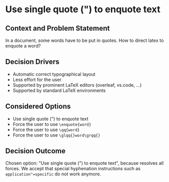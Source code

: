 # Use single quote (") to enquote text

## Context and Problem Statement

In a document, some words have to be put in quotes. How to direct latex to enquote a word?

## Decision Drivers

* Automatic correct typographical layout
* Less effort for the user
* Supported by prominent LaTeX editors (overleaf, vs.code, ...)
* Supported by standard LaTeX environments

## Considered Options

* Use single quote (") to enquote text
* Force the user to use `\enquote{word}`
* Force the user to use `\qq{word}`
* Force the user to use `\glqq{}word\grqq{}`

## Decision Outcome

Chosen option: "Use single quote (") to enquote text", because resolves all forces.
We accept that special hyphenation instructions such as `application"=specific` do not work anymore.

<!-- markdownlint-disable-file MD013 -->
